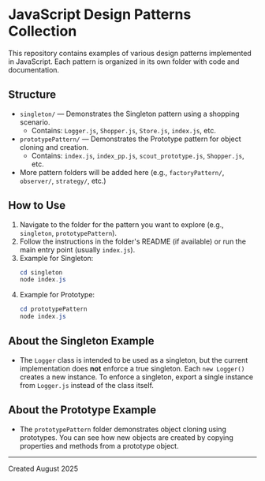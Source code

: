 
# JavaScript Design Patterns Collection

This repository contains examples of various design patterns implemented in JavaScript. Each pattern is organized in its own folder with code and documentation.

## Structure
- `singleton/` — Demonstrates the Singleton pattern using a shopping scenario.
  - Contains: `Logger.js`, `Shopper.js`, `Store.js`, `index.js`, etc.
- `prototypePattern/` — Demonstrates the Prototype pattern for object cloning and creation.
  - Contains: `index.js`, `index_pp.js`, `scout_prototype.js`, `Shopper.js`, etc.
- More pattern folders will be added here (e.g., `factoryPattern/`, `observer/`, `strategy/`, etc.)

## How to Use
1. Navigate to the folder for the pattern you want to explore (e.g., `singleton`, `prototypePattern`).
2. Follow the instructions in the folder's README (if available) or run the main entry point (usually `index.js`).
3. Example for Singleton:
   ```powershell
   cd singleton
   node index.js
   ```
4. Example for Prototype:
   ```powershell
   cd prototypePattern
   node index.js
   ```

## About the Singleton Example
- The `Logger` class is intended to be used as a singleton, but the current implementation does **not** enforce a true singleton. Each `new Logger()` creates a new instance. To enforce a singleton, export a single instance from `Logger.js` instead of the class itself.

## About the Prototype Example
- The `prototypePattern` folder demonstrates object cloning using prototypes. You can see how new objects are created by copying properties and methods from a prototype object.

---
Created August 2025

